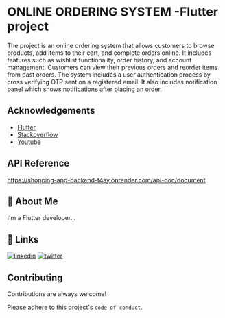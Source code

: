 
# **ONLINE ORDERING SYSTEM** -Flutter project

The project is an online ordering system that allows customers to browse products, add items to their cart, and complete orders online. It includes features such as wishlist functionality, order history, and account management. Customers can view their previous orders and reorder items from past orders. The system includes a user authentication process by cross verifying OTP sent on a registered email. It also includes notification panel which shows notifications after placing an order.

## Acknowledgements

 - [Flutter](https://flutter.dev/)
 - [Stackoverflow](https://stackoverflow.com/)
 - [Youtube](https://www.youtube.com/watch?v=jqxz7QvdWk8&list=PLjVLYmrlmjGfGLShoW0vVX_tcyT8u1Y3E)


## API Reference

https://shopping-app-backend-t4ay.onrender.com/api-doc/document


## 🚀 About Me
I'm a Flutter developer...


## 🔗 Links

[![linkedin](https://img.shields.io/badge/linkedin-0A66C2?style=for-the-badge&logo=linkedin&logoColor=white)](https://www.linkedin.com/in/sagar-sonagara-428883215/)
[![twitter](https://img.shields.io/badge/github-1DA1F2?style=for-the-badge&logo=github&logoColor=white)](https://github.com/SRSONAGARA/)


## Contributing

Contributions are always welcome!

Please adhere to this project's `code of conduct`.

